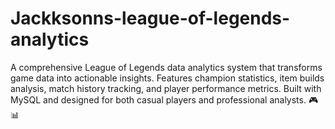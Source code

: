 # Jackksonns-league-of-legends-analytics
A comprehensive League of Legends data analytics system that transforms game data into actionable insights. Features champion statistics, item builds analysis, match history tracking, and player performance metrics. Built with MySQL and designed for both casual players and professional analysts. 🎮📊
